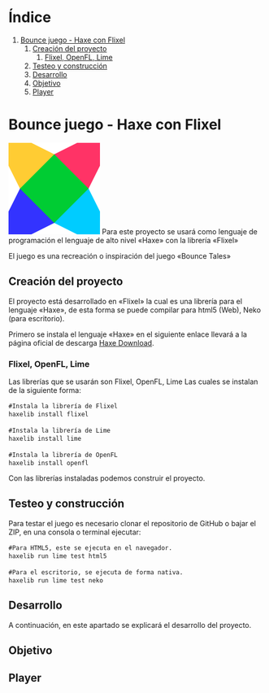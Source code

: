 
# &Iacute;ndice

1.  [Bounce juego - Haxe con Flixel](#org7201055)
    1.  [Creación del proyecto](#orgf4e87c1)
        1.  [Flixel, OpenFL, Lime](#org2f52771)
    2.  [Testeo y construcción](#orga74c7a0)
    3.  [Desarrollo](#org1913d64)
    4.  [Objetivo](#orge132a5f)
    5.  [Player](#orgf1bebd1)



<a id="org7201055"></a>

# Bounce juego - Haxe con Flixel

![img](./img/haxeflixel.png "HaxeFlixel Icon")
Para este proyecto se usará como lenguaje de programación
el lenguaje de alto nivel &laquo;Haxe&raquo; con la librería &laquo;Flixel&raquo;

El juego es una recreación o inspiración del juego &laquo;Bounce Tales&raquo;


<a id="orgf4e87c1"></a>

## Creación del proyecto

El proyecto está desarrollado en &laquo;Flixel&raquo; la cual es una librería para
el lenguaje &laquo;Haxe&raquo;, de esta forma se puede compilar para html5 (Web), Neko (para escritorio).

Primero se instala el lenguaje &laquo;Haxe&raquo; en el siguiente enlace llevará a la página oficial
de descarga [Haxe Download](https://haxe.org/download/).


<a id="org2f52771"></a>

### Flixel, OpenFL, Lime

Las librerías que se usarán son Flixel, OpenFL, Lime
Las cuales se instalan de la siguiente forma:

    #Instala la librería de Flixel
    haxelib install flixel
    
    #Instala la librería de Lime
    haxelib install lime
    
    #Instala la librería de OpenFL
    haxelib install openfl

Con las librerías instaladas podemos construir el proyecto.


<a id="orga74c7a0"></a>

## Testeo y construcción

Para testar el juego es necesario clonar el repositorio de GitHub o bajar el ZIP,
en una consola o terminal ejecutar:

    #Para HTML5, este se ejecuta en el navegador.
    haxelib run lime test html5
    
    #Para el escritorio, se ejecuta de forma nativa.
    haxelib run lime test neko


<a id="org1913d64"></a>

## Desarrollo

A continuación, en este apartado se explicará el desarrollo del proyecto.


<a id="orge132a5f"></a>

## Objetivo


<a id="orgf1bebd1"></a>

## Player

